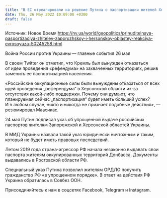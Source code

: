 ```yaml
---
title: "В ЕС отреагировали на решение Путина о паспортизации жителей Херсонской и Запорожской областей"
date: Thu, 26 May 2022 10:09:00 +0300
draft: false
---
```

Источник: Новое Время https://nv.ua/world/geopolitics/prinuditelnaya-pasportizaciya-zhiteley-zaporozhskoy-i-hersonskoy-oblastey-reakciya-evrosoyuza-50245258.html


Война России против Украины — главные события 26 мая

 В своем Twitter он отметил, что Кремль был вынужден отказаться от идеи проведения «рефендума» на захваченных территориях, решив заменить ее паспортизацией населения.

«Российские оккупационные силы были вынуждены отказаться от всех идей проведения „референдума“ в Херсонской области из-за отсутствия какой-либо поддержки. Почему они думают, что планируемая сейчас „паспортизация“ будет иметь больший успех? И в любом случае, никто и никогда не признает подобные действия», — резюмировал Маасикас.

24 мая Путин подписал указ об упрощенной выдаче российских паспортов жителям Запорожской и Херсонской областей Украины.

В МИД Украины назвали такой указ юридически ничтожным и таким, который не будет иметь правовых последствий.

Летом 2019 года страна-агрессор РФ начала незаконно выдавать свои паспорта жителям оккупированных территорий Донбасса. Документы выдавались в Ростовской области РФ.

Специальный указ Путина позволил жителям ОРДЛО получить гражданство РФ «в упрощенном порядке». В ответ на действия РФ Украина обратилась в Совбез ООН.

Присоединяйтесь к нам в соцсетях Facebook, Telegram и Instagram.
